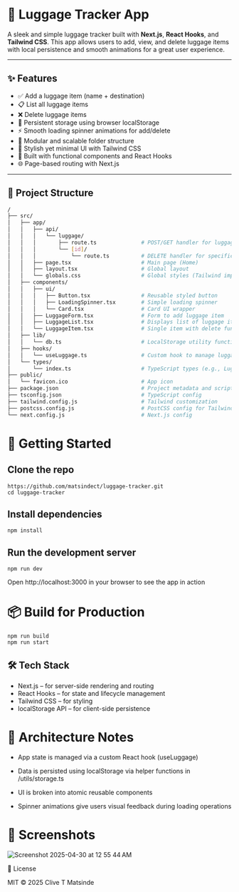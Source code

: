 # 🧳 Luggage Tracker App

A sleek and simple luggage tracker built with **Next.js**, **React Hooks**, and **Tailwind CSS**. This app allows users to add, view, and delete luggage items with local persistence and smooth animations for a great user experience.

---

## ✨ Features

- ✅ Add a luggage item (name + destination)
- 📋 List all luggage items
- ❌ Delete luggage items
- 💾 Persistent storage using browser localStorage
- ⚡ Smooth loading spinner animations for add/delete
- 🧩 Modular and scalable folder structure
- 🎨 Stylish yet minimal UI with Tailwind CSS
- 🚀 Built with functional components and React Hooks
- 🌐 Page-based routing with Next.js

---

## 📂 Project Structure

```bash
/
├── src/
│   ├── app/
│   │   ├── api/
│   │   │   └── luggage/
│   │   │       ├── route.ts              # POST/GET handler for luggage
│   │   │       └── [id]/
│   │   │           └── route.ts          # DELETE handler for specific luggage item
│   │   ├── page.tsx                      # Main page (Home)
│   │   ├── layout.tsx                    # Global layout
│   │   └── globals.css                   # Global styles (Tailwind import)
│   ├── components/
│   │   ├── ui/
│   │   │   ├── Button.tsx                # Reusable styled button
│   │   │   ├── LoadingSpinner.tsx        # Simple loading spinner
│   │   │   └── Card.tsx                  # Card UI wrapper
│   │   ├── LuggageForm.tsx               # Form to add luggage item
│   │   ├── LuggageList.tsx               # Displays list of luggage items
│   │   └── LuggageItem.tsx               # Single item with delete functionality
│   ├── lib/
│   │   └── db.ts                         # LocalStorage utility functions
│   ├── hooks/
│   │   └── useLuggage.ts                 # Custom hook to manage luggage state
│   └── types/
│       └── index.ts                      # TypeScript types (e.g., LuggageItem)
├── public/
│   └── favicon.ico                       # App icon
├── package.json                          # Project metadata and scripts
├── tsconfig.json                         # TypeScript config
├── tailwind.config.js                    # Tailwind customization
├── postcss.config.js                     # PostCSS config for Tailwind
└── next.config.js                        # Next.js config
```
# 🚀 Getting Started

## Clone the repo 
```
https://github.com/matsindect/luggage-tracker.git
cd luggage-tracker
```

## Install dependencies
```
npm install

```

## Run the development server
```
npm run dev

```
Open http://localhost:3000 in your browser to see the app in action

# 📦 Build for Production

```
npm run build
npm run start

```
## 🛠 Tech Stack

- Next.js – for server-side rendering and routing
- React Hooks – for state and lifecycle management
- Tailwind CSS – for styling
- localStorage API – for client-side persistence

# 🧠 Architecture Notes

- App state is managed via a custom React hook (useLuggage)

- Data is persisted using localStorage via helper functions in /utils/storage.ts

- UI is broken into atomic reusable components

- Spinner animations give users visual feedback during loading operations

# 📸 Screenshots
![Screenshot 2025-04-30 at 12 55 44 AM](https://github.com/user-attachments/assets/6f647fbf-4c85-489d-83bc-1f4eb7fb5f32)


📃 License

MIT © 2025 Clive T Matsinde
